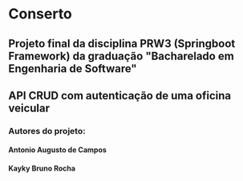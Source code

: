 ﻿# Conserto 
 ## Projeto final da disciplina PRW3 (Springboot Framework) da graduação "Bacharelado em Engenharia de Software"
 ## API CRUD com autenticação de uma oficina veicular

 ### Autores do projeto:
#### Antonio Augusto de Campos 
#### Kayky Bruno Rocha 
